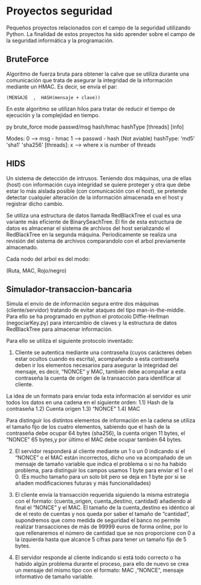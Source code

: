 # Proyectos seguridad

Pequeños proyectos relacionados con el campo de la seguridad utilizando Python.
La finalidad de estos proyectos ha sido aprender sobre el campo de la seguridad informática
y la programación. 

## BruteForce

Algoritmo de fuerza bruta para obtener la calve que se utiliza durante una comunicación que trata de 
asegurar la integridad de la información mediante un HMAC. Es decir, se envía el par:

    (MENSAJE  ,  HASH(mensaje + clave))

En este algoritmo se utilizan hilos para tratar de reducir el tiempo de ejecución y la complejidad en tiempo.

py brute_force mode passwd/msg hash/hmac hashType [threads] [info]

Modes:
    0 --> msg - hmac
    1 --> passwd - hash  (Not aviable)
hashType:
    'md5'
    'sha1'
    'sha256'
[threads]:
    x --> where x is number of threads
   
   
## HIDS

Un sistema de detección de intrusos. Teniendo dos máquinas, una de ellas (host) con información cuya integridad se
quiere proteger y otra que debe estar lo más aislada posible (con comunicación con el host), se pretende detectar cualquier
alteración de la información almacenada en el host y registrar dicho cambio.

Se utiliza una estructura de datos llamada RedBlackTree el cual es una variante más eficiente de BinarySeachTree. El fin de
esta estructura de datos es almacenar el sistema de archivos del host serializando el RedBlackTree en la segunda máquina.
Periodicamente se realiza una revisión del sistema de archivos comparandolo con el arbol previamente almacenado.

Cada nodo del arbol es del modo:

(Ruta, MAC, Rojo/negro)

## Simulador-transaccion-bancaria

Simula el envío de de información segura entre dos máquinas (cliente/servidor) tratando de evitar ataques del tipo man-in-the-middle.
Para ello se ha programado en python el protocolo Diffie-Hellman (negociarKey.py) para intercambio de claves y la estructura de datos RedBlackTree para
almacenar información.

Para ello se utiliza el siguiente protocolo inventado:

1) Cliente se autentica mediante una contraseña (cuyos carácteres deben estar ocultos
cuando es escrita), acompañando a esta contraseña deben ir los elementos
necesarios para asegurar la integridad del mensaje, es decir, “NONCE” y MAC,
también debe acompañar a esta contraseña la cuenta de origen de la transacción
para identificar al cliente.

La idea de un formato para enviar toda esta información al servidor es unir
todos los datos en una cadena en el siguiente orden:
  1.1) Hash de la contraseña
  1.2) Cuenta origen
  1.3) “NONCE”
  1.4) MAC
  
Para distinguir los distintos elementos de información en la cadena se utiliza el
tamaño fijo de los cuatro elementos, sabiendo que el hash de la contraseña debe ocupar 64
bytes (sha256), la cuenta origen 11 bytes, el “NONCE” 65 bytes,y por último el MAC debe
ocupar también 64 bytes.


2) El servidor responderá al cliente mediante un 1 o un 0 indicando si el “NONCE” o el
MAC están incorrectos, dicho uno va acompañado de un mensaje de tamaño
variable que indica el problema o si no ha habido problema, para distinguir los
campos usamos 1 byte para enviar el 1 o el 0. (Es mucho tamaño para un solo bit pero
se deja en 1 byte por si se añaden modificaciones futuras y más funcionalidades)

3) El cliente envía la transacción requerida siguiendo la misma estrategia con el
formato: (cuenta_origen, cuenta_destino, cantidad) añadiendo al
final el “NONCE” y el MAC. El tamaño de la cuenta_destino es idéntico al de el resto
de cuentas y nos queda por saber el tamaño de “cantidad”, supondremos que como
medida de seguridad el banco no permite realizar transacciones de más de 99999
euros de forma online, por lo que rellenaremos el número de cantidad que se nos
proporcione con 0 a la izquierda hasta que alcance 5 cifras para tener un tamaño fijo
de 5 bytes.

4) El servidor responde al cliente indicando si está todo correcto o ha habido algún
problema durante el proceso, para ello de nuevo se crea un mensaje del mismo tipo
con el formato: MAC ,“NONCE”, mensaje informativo de tamaño variable.
